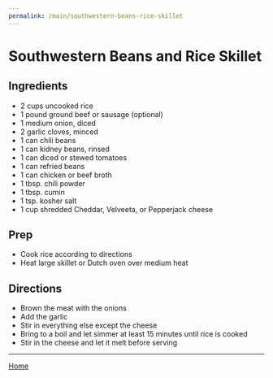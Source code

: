 ```yaml
---
permalink: /main/southwestern-beans-rice-skillet
---
```

# Southwestern Beans and Rice Skillet

## Ingredients

- 2 cups uncooked rice
- 1 pound ground beef or sausage (optional)
- 1 medium onion, diced
- 2 garlic cloves, minced
- 1 can chili beans
- 1 can kidney beans, rinsed
- 1 can diced or stewed tomatoes
- 1 can refried beans
- 1 can chicken or beef broth
- 1 tbsp. chili powder
- 1 tbsp. cumin
- 1 tsp. kosher salt
- 1 cup shredded Cheddar, Velveeta, or Pepperjack cheese

## Prep

- Cook rice according to directions
- Heat large skillet or Dutch oven over medium heat

## Directions

- Brown the meat with the onions
- Add the garlic
- Stir in everything else except the cheese
- Bring to a boil and let simmer at least 15 minutes until rice is cooked
- Stir in the cheese and let it melt before serving

---

[Home](https://thomasjbarrett82.github.io)
